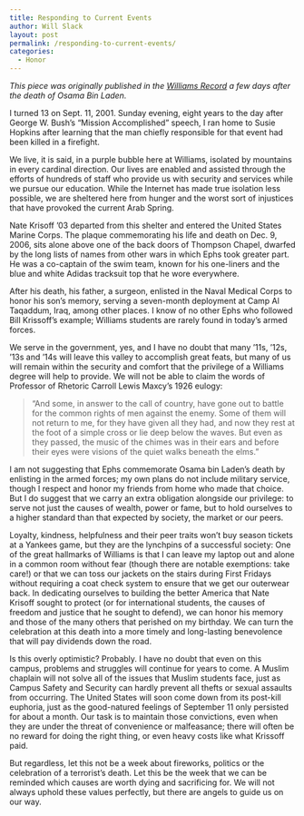 ```yaml
---
title: Responding to Current Events
author: Will Slack
layout: post
permalink: /responding-to-current-events/
categories:
  - Honor
---
```

*This piece was originally published in the [Williams Record](http://williamsrecord.com/2011/05/04/responding-to-current-events/) a few days after the death of Osama Bin Laden.*

I turned 13 on Sept. 11, 2001. Sunday evening, eight years to the day after George W. Bush’s “Mission Accomplished” speech, I ran home to Susie Hopkins after learning that the man chiefly responsible for that event had been killed in a firefight.  

We live, it is said, in a purple bubble here at Williams, isolated by mountains in every cardinal direction. Our lives are enabled and assisted through the efforts of hundreds of staff who provide us with security and services while we pursue our education. While the Internet has made true isolation less possible, we are sheltered here from hunger and the worst sort of injustices that have provoked the current Arab Spring.  

Nate Krisoff ’03 departed from this shelter and entered the United States Marine Corps. The plaque commemorating his life and death on Dec. 9, 2006, sits alone above one of the back doors of Thompson Chapel, dwarfed by the long lists of names from other wars in which Ephs took greater part. He was a co-captain of the swim team, known for his one-liners and the blue and white Adidas tracksuit top that he wore everywhere.  

After his death, his father, a surgeon, enlisted in the Naval Medical Corps to honor his son’s memory, serving a seven-month deployment at Camp Al Taqaddum, Iraq, among other places. I know of no other Ephs who followed Bill Krissoff’s example; Williams students are rarely found in today’s armed forces.  

We serve in the government, yes, and I have no doubt that many ’11s, ’12s, ’13s and ’14s will leave this valley to accomplish great feats, but many of us will remain within the security and comfort that the privilege of a Williams degree will help to provide. We will not be able to claim the words of Professor of Rhetoric Carroll Lewis Maxcy’s 1926 eulogy:  

> “And some, in answer to the call of country, have gone out to battle for the common rights of men against the enemy. Some of them will not return to me, for they have given all they had, and now they rest at the foot of a simple cross or lie deep below the waves. But even as they passed, the music of the chimes was in their ears and before their eyes were visions of the quiet walks beneath the elms.”

I am not suggesting that Ephs commemorate Osama bin Laden’s death by enlisting in the armed forces; my own plans do not include military service, though I respect and honor my friends from home who made that choice. But I do suggest that we carry an extra obligation alongside our privilege: to serve not just the causes of wealth, power or fame, but to hold ourselves to a higher standard than that expected by society, the market or our peers.  

Loyalty, kindness, helpfulness and their peer traits won’t buy season tickets at a Yankees game, but they are the lynchpins of a successful society: One of the great hallmarks of Williams is that I can leave my laptop out and alone in a common room without fear (though there are notable exemptions: take care!) or that we can toss our jackets on the stairs during First Fridays without requiring a coat check system to ensure that we get our outerwear back. In dedicating ourselves to building the better America that Nate Krisoff sought to protect (or for international students, the causes of freedom and justice that he sought to defend), we can honor his memory and those of the many others that perished on my birthday. We can turn the celebration at this death into a more timely and long-lasting benevolence that will pay dividends down the road.  

Is this overly optimistic? Probably. I have no doubt that even on this campus, problems and struggles will continue for years to come. A Muslim chaplain will not solve all of the issues that Muslim students face, just as Campus Safety and Security can hardly prevent all thefts or sexual assaults from occurring. The United States will soon come down from its post-kill euphoria, just as the good-natured feelings of September 11 only persisted for about a month. Our task is to maintain those convictions, even when they are under the threat of convenience or malfeasance; there will often be no reward for doing the right thing, or even heavy costs like what Krissoff paid.  

But regardless, let this not be a week about fireworks, politics or the celebration of a terrorist’s death. Let this be the week that we can be reminded which causes are worth dying and sacrificing for. We will not always uphold these values perfectly, but there are angels to guide us on our way.